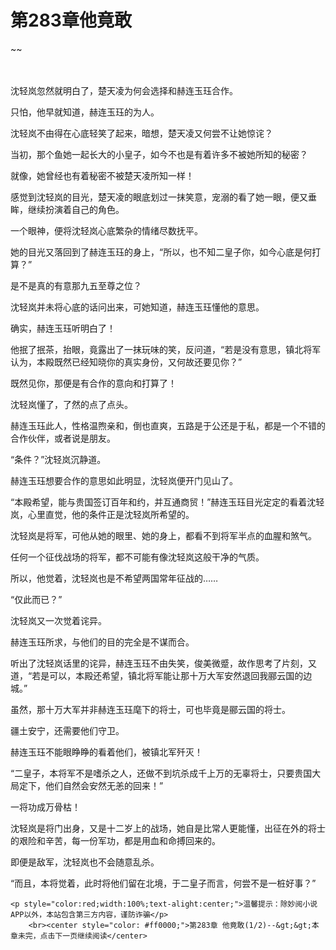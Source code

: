 # 第283章他竟敢
~~
    	    <p name="pagetop" href="javascript:void(0);" onclick="return false" style="line-height: 35px;padding: 10px;color: #333;"> </p><p>沈轻岚忽然就明白了，楚天凌为何会选择和赫连玉珏合作。</p><p>只怕，他早就知道，赫连玉珏的为人。</p><p>沈轻岚不由得在心底轻笑了起来，暗想，楚天凌又何尝不让她惊诧？</p><p>当初，那个鱼她一起长大的小皇子，如今不也是有着许多不被她所知的秘密？</p><p>就像，她曾经也有着秘密不被楚天凌所知一样！</p><p>感觉到沈轻岚的目光，楚天凌的眼底划过一抹笑意，宠溺的看了她一眼，便又垂眸，继续扮演着自己的角色。</p><p>一个眼神，便将沈轻岚心底繁杂的情绪尽数抚平。</p><p>她的目光又落回到了赫连玉珏的身上，“所以，也不知二皇子你，如今心底是何打算？”</p><p>是不是真的有意那九五至尊之位？</p><p>沈轻岚并未将心底的话问出来，可她知道，赫连玉珏懂他的意思。</p><p>确实，赫连玉珏听明白了！</p><p>他抿了抿茶，抬眼，竟露出了一抹玩味的笑，反问道，“若是没有意思，镇北将军认为，本殿既然已经知晓你的真实身份，又何故还要见你？”</p><p>既然见你，那便是有合作的意向和打算了！</p><p>沈轻岚懂了，了然的点了点头。</p><p>赫连玉珏此人，性格温煦亲和，倒也直爽，五路是于公还是于私，都是一个不错的合作伙伴，或者说是朋友。</p><p>“条件？”沈轻岚沉静道。</p><p>赫连玉珏想要合作的意思如此明显，沈轻岚便开门见山了。</p><p>“本殿希望，能与贵国签订百年和约，并互通商贸！”赫连玉珏目光定定的看着沈轻岚，心里直觉，他的条件正是沈轻岚所希望的。</p><p>沈轻岚是将军，可他从她的眼里、她的身上，都看不到将军半点的血腥和煞气。</p><p>任何一个征伐战场的将军，都不可能有像沈轻岚这般干净的气质。</p><p>所以，他觉着，沈轻岚也是不希望两国常年征战的……</p><p>“仅此而已？”</p><p>沈轻岚又一次觉着诧异。</p><p>赫连玉珏所求，与他们的目的完全是不谋而合。</p><p>听出了沈轻岚话里的诧异，赫连玉珏不由失笑，俊美微蹙，故作思考了片刻，又道，“若是可以，本殿还希望，镇北将军能让那十万大军安然退回我郦云国的边城。”</p><p>虽然，那十万大军并非赫连玉珏麾下的将士，可也毕竟是郦云国的将士。</p><p>疆土安宁，还需要他们守卫。</p><p>赫连玉珏不能眼睁睁的看着他们，被镇北军歼灭！</p><p>“二皇子，本将军不是嗜杀之人，还做不到坑杀成千上万的无辜将士，只要贵国大局定下，他们自然会安然无恙的回来！”</p><p>一将功成万骨枯！</p><p>沈轻岚是将门出身，又是十二岁上的战场，她自是比常人更能懂，出征在外的将士的艰险和辛苦，每一份军功，都是用血和命搏回来的。</p><p>即便是敌军，沈轻岚也不会随意乱杀。</p><p>“而且，本将觉着，此时将他们留在北境，于二皇子而言，何尝不是一桩好事？”</p>
    	
   	<p style="color:red;width:100%;text-alight:center;">温馨提示：除妙阅小说APP以外，本站包含第三方内容，谨防诈骗</p>
    	<br><center style="color: #ff0000;">第283章 他竟敢(1/2)--&gt;&gt;本章未完，点击下一页继续阅读</center>
    	